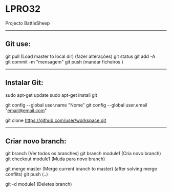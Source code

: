 # LPRO32
Projecto BattleSheep 


-------------
Git use: 
-------------

git pull (Load master to local dir) 
	(fazer alterações)
git status
git add -A  
git commit -m "mensagem"
git push (mandar ficheiros ) 

------------------
Instalar Git:
------------------
sudo apt-get update
sudo apt-get install git

git config --global user.name "Nome"
git config --global user.email "email@email.com"

git clone https://github.com/user/workspace.git


------------------
Criar novo branch:
------------------
git branch (Ver todos os branches)
git branch module1 (Cria novo branch)
git checkout module1 (Muda para novo branch)

git merge master (Merge current branch to master) 
	(after solving merge conflits)
git push (..)

git -d module1 (Deletes branch)




